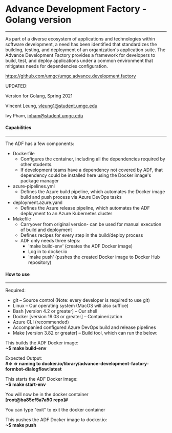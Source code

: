 # Advance Development Factory - Golang version
---
As part of a diverse ecosystem of applications and technologies within software development, a need has been identified that standardizes the building, testing, and deployment of an organization's application suite. The Advance Development Factory provides a framework for developers to build, test, and deploy applications under a common environment that mitigates needs for dependencies configuration.

https://github.com/umgc/umgc.advance.development.factory

UPDATED:

Version for Golang, Spring 2021

Vincent Leung, vleung1@student.umgc.edu

Ivy Pham, ipham@student.umgc.edu


#### Capabilities
---
The ADF has a few components:
- Dockerfile
	- Configures the container, including all the dependencies required by other students.
	- If development teams have a dependency not covered by ADF, that dependency could be installed here using the Docker image's package manager 
- azure-pipelines.yml
	- Defines the Azure build pipeline, which automates the Docker image build and push process via Azure DevOps tasks
- deployment.azure.yaml
	- Defines the Azure release pipeline, which automates the ADF deployment to an Azure Kubernetes cluster
- Makefile
	- Carryover from original version- can be used for manual execution of build and deployment
	- Defines recipes for every step in the build/deploy process
	- ADF only needs three steps:
		- 'make build-env' (creates the ADF Docker image)
		- Log in to docker.io
		- 'make push' (pushes the created Docker image to Docker Hub repository)


#### How to use
---
Required:
- git – Source control (Note: every developer is required to use git)
- Linux – Our operating system (MacOS will also suffice)
- Bash [version 4.2 or greater]  – Our shell 
- Docker [version 19.03 or greater] – Containerization
- Azure CLI (recommended)
- Accompanied configured Azure DevOps build and release pipelines
- Make [version 3.82 or greater] – Build tool, which can run the below:

This builds the ADF Docker image:  
**~$ make build-env**  

Expected Output:  
**#=> => naming to docker.io/library/advance-development-factory-formbot-dialogflow:latest**

This starts the ADF Docker image:  
**~$ make start-env**  

You will now be in the docker container  
**[root@ba85cf5a7a50 repo]#**  

You can type "exit" to exit the docker container

This pushes the ADF Docker image to docker.io:  
**~$ make push**  

